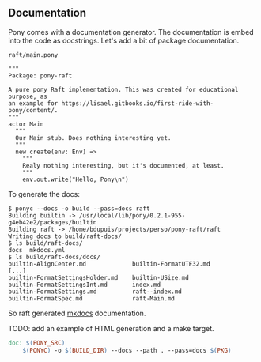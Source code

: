 ## Documentation

Pony comes with a documentation generator. The documentation is embed into the
code as docstrings. Let's add a bit of package documentation.

`raft/main.pony`

```pony
"""
Package: pony-raft

A pure pony Raft implementation. This was created for educational purpose, as
an example for https://lisael.gitbooks.io/first-ride-with-pony/content/.
"""
actor Main
  """
  Our Main stub. Does nothing interesting yet.
  """
  new create(env: Env) =>
    """
    Realy nothing interesting, but it's documented, at least.
    """
    env.out.write("Hello, Pony\n")
```

To generate the docs:

```
$ ponyc --docs -o build --pass=docs raft
Building builtin -> /usr/local/lib/pony/0.2.1-955-g4eb42e2/packages/builtin
Building raft -> /home/bdupuis/projects/perso/pony-raft/raft
Writing docs to build/raft-docs/
$ ls build/raft-docs/
docs  mkdocs.yml
$ ls build/raft-docs/docs/
builtin-AlignCenter.md             builtin-FormatUTF32.md
[...]
builtin-FormatSettingsHolder.md    builtin-USize.md
builtin-FormatSettingsInt.md       index.md
builtin-FormatSettings.md          raft--index.md
builtin-FormatSpec.md              raft-Main.md
```

So raft generated [mkdocs](http://www.mkdocs.org/) documentation.

TODO: add an example of HTML generation and a make target.

```Makefile
doc: $(PONY_SRC) 
	$(PONYC) -o $(BUILD_DIR) --docs --path . --pass=docs $(PKG)
```
